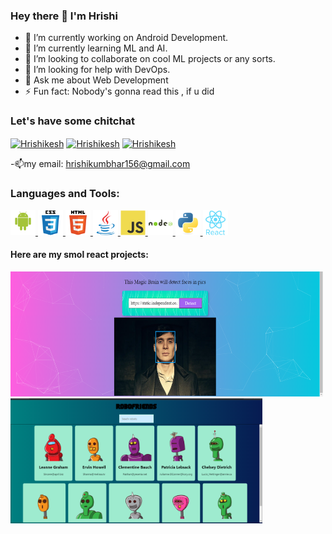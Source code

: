### Hey there 👋 I'm Hrishi 



- 🔭 I’m currently working on Android Development.
- 🌱 I’m currently learning ML and AI.
- 👯 I’m looking to collaborate on cool ML projects or any sorts.
- 🤔 I’m looking for help with DevOps.
- 💬 Ask me about Web Development 
- ⚡ Fun fact: Nobody's gonna read this , if u did 
<h3 align="left">Let's have some chitchat</h3>
<p align="left">
<a href="https://twitter.com/Hrishi_156" target="blank"><img align="center" src="https://cdn.jsdelivr.net/npm/simple-icons@3.0.1/icons/twitter.svg" alt="Hrishikesh" height="30" width="40" /></a>
<a href="https://www.linkedin.com/in/hrishikesh-kumbhar-a86319206/" target="blank"><img align="center" src="https://cdn.jsdelivr.net/npm/simple-icons@3.0.1/icons/linkedin.svg" alt="Hrishikesh" height="30" width="40" /></a>
<a href="https://www.instagram.com/hrishikesh_kumbhar15/" target="blank"><img align="center" src="https://cdn.jsdelivr.net/npm/simple-icons@3.0.1/icons/instagram.svg" alt="Hrishikesh" height="30" width="40" /></a>
  
-📫my email: hrishikumbhar156@gmail.com
</p>

<h3 align="left">Languages and Tools:</h3>
<p align="left"> <a href="https://developer.android.com" target="_blank"> <img src="https://raw.githubusercontent.com/devicons/devicon/master/icons/android/android-original-wordmark.svg" alt="android" width="40" height="40"/> </a> <a href="https://www.w3schools.com/css/" target="_blank"> <img src="https://raw.githubusercontent.com/devicons/devicon/master/icons/css3/css3-original-wordmark.svg" alt="css3" width="40" height="40"/> </a> <a href="https://expressjs.com" target="_blank">  </a> <a href="https://www.w3.org/html/" target="_blank"> <img src="https://raw.githubusercontent.com/devicons/devicon/master/icons/html5/html5-original-wordmark.svg" alt="html5" width="40" height="40"/> </a> <a href="https://www.java.com" target="_blank"> <img src="https://raw.githubusercontent.com/devicons/devicon/master/icons/java/java-original.svg" alt="java" width="40" height="40"/> </a> <a href="https://developer.mozilla.org/en-US/docs/Web/JavaScript" target="_blank"> <img src="https://raw.githubusercontent.com/devicons/devicon/master/icons/javascript/javascript-original.svg" alt="javascript" width="40" height="40"/> </a> <a href="https://kotlinlang.org" target="_blank">  <a href="https://nodejs.org" target="_blank"> <img src="https://raw.githubusercontent.com/devicons/devicon/master/icons/nodejs/nodejs-original-wordmark.svg" alt="nodejs" width="40" height="40"/> </a> <a href="https://www.python.org" target="_blank"> <img src="https://raw.githubusercontent.com/devicons/devicon/master/icons/python/python-original.svg" alt="python" width="40" height="40"/> </a> <a href="https://reactjs.org/" target="_blank"> <img src="https://raw.githubusercontent.com/devicons/devicon/master/icons/react/react-original-wordmark.svg" alt="react" width="40" height="40"/> </a> </p>

  <h4>Here are my smol react projects: </h4>
  <div class="container"><a href="https://hrishikesh156.github.io/FaceDetection/ "> <img src = "React App - Google Chrome 17-06-2021 20_30_20 (2).png" width = "500p"       height="200"></a>
  <a href="hrishikesh156.github.io/robofriends/"><img src = "preview_robots.png" height="200"></a>
  </div>


